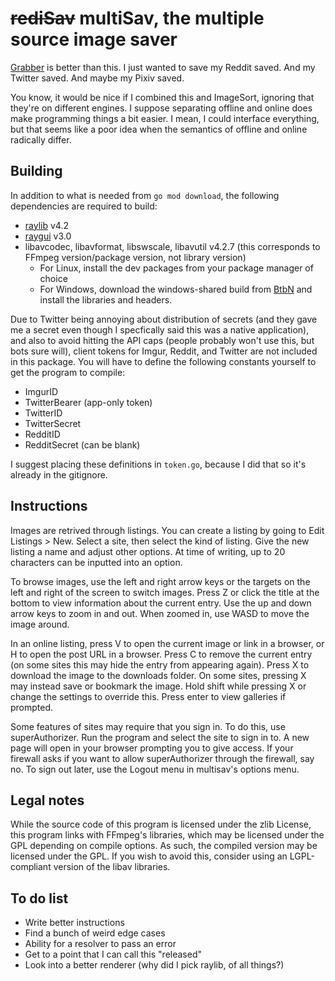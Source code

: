 # ~~rediSav~~ multiSav, the multiple source image saver

[Grabber](https://github.com/Bionus/imgbrd-grabber) is better than this. I just wanted to save my Reddit saved. And my Twitter saved. And maybe my Pixiv saved.

You know, it would be nice if I combined this and ImageSort, ignoring that they're on different engines. I suppose separating offline and online does make programming things a bit easier. I mean, I could interface everything, but that seems like a poor idea when the semantics of offline and online radically differ.

## Building

In addition to what is needed from `go mod download`, the following dependencies are required to build:

- [raylib](https://github.com/raysan5/raylib) v4.2
- [raygui](https://github.com/raysan5/raygui) v3.0
- libavcodec, libavformat, libswscale, libavutil v4.2.7 (this corresponds to FFmpeg version/package version, not library version)
  - For Linux, install the dev packages from your package manager of choice
  - For Windows, download the windows-shared build from [BtbN](https://github.com/BtbN/FFmpeg-Builds/releases) and install the libraries and headers.

Due to Twitter being annoying about distribution of secrets (and they gave me a secret even though I specfically said this was a native application), and also to avoid hitting the API caps (people probably won't use this, but bots sure will), client tokens for Imgur, Reddit, and Twitter are not included in this package. You will have to define the following constants yourself to get the program to compile:

- ImgurID
- TwitterBearer (app-only token)
- TwitterID
- TwitterSecret
- RedditID
- RedditSecret (can be blank)

I suggest placing these definitions in `token.go`, because I did that so it's already in the gitignore.

## Instructions

Images are retrived through listings. You can create a listing by going to Edit Listings > New. Select a site, then select the kind of listing. Give the new listing a name and adjust other options. At time of writing, up to 20 characters can be inputted into an option.

To browse images, use the left and right arrow keys or the targets on the left and right of the screen to switch images. Press Z or click the title at the bottom to view information about the current entry. Use the up and down arrow keys to zoom in and out. When zoomed in, use WASD to move the image around.

In an online listing, press V to open the current image or link in a browser, or H to open the post URL in a browser. Press C to remove the current entry (on some sites this may hide the entry from appearing again). Press X to download the image to the downloads folder. On some sites, pressing X may instead save or bookmark the image. Hold shift while pressing X or change the settings to override this. Press enter to view galleries if prompted.

Some features of sites may require that you sign in. To do this, use superAuthorizer. Run the program and select the site to sign in to. A new page will open in your browser prompting you to give access. If your firewall asks if you want to allow superAuthorizer through the firewall, say no. To sign out later, use the Logout menu in multisav's options menu.

## Legal notes

While the source code of this program is licensed under the zlib License, this program links with FFmpeg's libraries, which may be licensed under the GPL depending on compile options. As such, the compiled version may be licensed under the GPL. If you wish to avoid this, consider using an LGPL-compliant version of the libav libraries.

## To do list

- Write better instructions
- Find a bunch of weird edge cases
- Ability for a resolver to pass an error
- Get to a point that I can call this "released"
- Look into a better renderer (why did I pick raylib, of all things?)

